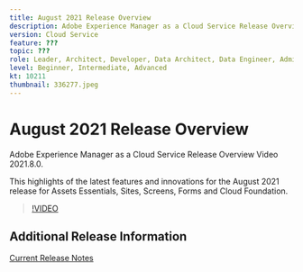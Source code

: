 ```yaml
---
title: August 2021 Release Overview
description: Adobe Experience Manager as a Cloud Service Release Overview Video 2021.8.0.
version: Cloud Service
feature: ???
topic: ???
role: Leader, Architect, Developer, Data Architect, Data Engineer, Admin, User
level: Beginner, Intermediate, Advanced
kt: 10211
thumbnail: 336277.jpeg
---
```


# August 2021 Release Overview

Adobe Experience Manager as a Cloud Service Release Overview Video 2021.8.0.

This highlights of the latest features and innovations for the August 2021 release for Assets Essentials, Sites, Screens, Forms and Cloud Foundation.

>[!VIDEO](https://video.tv.adobe.com/v/336277/?quality=12&learn=on)

## Additional Release Information
[Current Release Notes](https://experienceleague.adobe.com/docs/experience-manager-cloud-service/content/release-notes/home.html)
